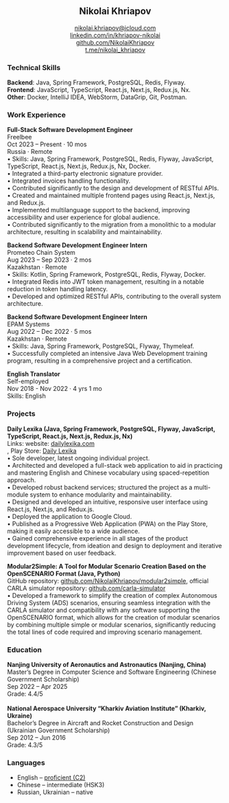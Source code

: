 <h2 align='center'>Nikolai Khriapov</h2>

<p align='center'>
  <a href="mailto:nikolai.khriapov@icloud.com">nikolai.khriapov@icloud.com</a><br/>
  <a href="https://www.linkedin.com/in/khriapov-nikolai">linkedin.com/in/khriapov-nikolai</a><br/>
  <a href="https://github.com/NikolaiKhriapov">github.com/NikolaiKhriapov</a><br/>
  <a href="https://t.me/nikolai_khriapov">t.me/nikolai_khriapov</a>
</p>

### Technical Skills
<b>Backend</b>: Java, Spring Framework, PostgreSQL, Redis, Flyway.<br/>
<b>Frontend</b>: JavaScript, TypeScript, React.js, Next.js, Redux.js, Nx.<br/>
<b>Other</b>: Docker, IntelliJ IDEA, WebStorm, DataGrip, Git, Postman.<br/>

### Work Experience
<b>Full-Stack Software Development Engineer</b><br/>
Freelbee<br/>
Oct 2023 – Present · 10 mos<br/>
Russia · Remote<br/>
•	Skills: Java, Spring Framework, PostgreSQL, Redis, Flyway, JavaScript, TypeScript, React.js, Next.js, Redux.js, Nx, Docker.<br/>
•	Integrated a third-party electronic signature provider.<br/>
•	Integrated invoices handling functionality.<br/>
•	Contributed significantly to the design and development of RESTful APIs.<br/>
•	Created and maintained multiple frontend pages using React.js, Next.js, and Redux.js.<br/>
•	Implemented multilanguage support to the backend, improving accessibility and user experience for global audience.<br/>
•	Contributed significantly to the migration from a monolithic to a modular architecture, resulting in scalability and maintainability.<br/>

<b>Backend Software Development Engineer Intern</b><br/>
Prometeo Chain System<br/>
Aug 2023 – Sep 2023 · 2 mos<br/>
Kazakhstan · Remote<br/>
•	Skills: Kotlin, Spring Framework, PostgreSQL, Redis, Flyway, Docker.<br/>
•	Integrated Redis into JWT token management, resulting in a notable reduction in token handling latency.<br/>
•	Developed and optimized RESTful APIs, contributing to the overall system architecture.<br/>

<b>Backend Software Development Engineer Intern</b><br/>
EPAM Systems<br/>
Aug 2022 – Dec 2022 · 5 mos<br/>
Kazakhstan · Remote<br/>
•	Skills: Java, Spring Framework, PostgreSQL, Flyway, Thymeleaf.<br/>
•	Successfully completed an intensive Java Web Development training program, resulting in a comprehensive project and a certification.<br/>

<b>English Translator</b><br/>
Self-employed<br/>
Nov 2018 - Nov 2022 · 4 yrs 1 mo<br/>
Skills: English<br/>

### Projects
<b>Daily Lexika (Java, Spring Framework, PostgreSQL, Flyway, JavaScript, TypeScript, React.js, Next.js, Redux.js, Nx)</b><br/>
Links: website: <a href="https://dailylexika.com/">dailylexika.com</a><br/>, Play Store: <a href="https://play.google.com/store/apps/details?id=com.dailylexika.twa">Daily Lexika</a><br/>
•	Sole developer, latest ongoing individual project.<br/>
•	Architected and developed a full-stack web application to aid in practicing and mastering English and Chinese vocabulary using spaced-repetition approach.<br/>
•	Developed robust backend services; structured the project as a multi-module system to enhance modularity and maintainability.<br/>
•	Designed and developed an intuitive, responsive user interface using React.js, Next.js, and Redux.js.<br/>
•	Deployed the application to Google Cloud.<br/>
•	Published as a Progressive Web Application (PWA) on the Play Store, making it easily accessible to a wide audience.<br/>
•	Gained comprehensive experience in all stages of the product development lifecycle, from ideation and design to deployment and iterative improvement based on user feedback.<br/>

<b>Modular2Simple: A Tool for Modular Scenario Creation Based on the OpenSCENARIO Format (Java, Python)</b><br/>
GitHub repository: <a href="https://github.com/NikolaiKhriapov/modular2simple">github.com/NikolaiKhriapov/modular2simple</a>, official CARLA simulator repository: <a href="https://github.com/carla-simulator">github.com/carla-simulator</a><br/>
•	Developed a framework to simplify the creation of complex Autonomous Driving System (ADS) scenarios, ensuring seamless integration with the CARLA simulator and compatibility with any software supporting the OpenSCENARIO format, which allows for the creation of modular scenarios by combining multiple simple or modular scenarios, significantly reducing the total lines of code required and improving scenario management.<br/>

### Education
<b>Nanjing University of Aeronautics and Astronautics (Nanjing, China)</b><br/>
Master’s Degree in Computer Science and Software Engineering (Chinese Government Scholarship)<br/>
Sep 2022 – Apr 2025<br/>
Grade: 4.4/5<br/>
<br/>
<b>National Aerospace University “Kharkiv Aviation Institute” (Kharkiv, Ukraine)</b><br/>
Bachelor’s Degree in Aircraft and Rocket Construction and Design (Ukrainian Government Scholarship)<br/>
Sep 2012 – Jun 2016<br/>
Grade: 4.3/5

### Languages
*   English – <a href='https://www.efset.org/cert/8Aomkp'>proficient (C2)</a>
*   Chinese – intermediate (HSK3)
*   Russian, Ukrainian – native
